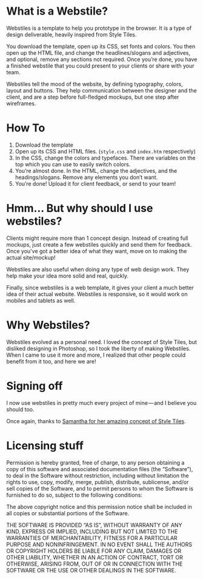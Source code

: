 # What is a Webstile?

Webstiles is a template to help you prototype in the browser. It is a type of design deliverable, heavily inspired from Style Tiles. 

You download the template, open up its CSS, set fonts and colors. You then open up the HTML file, and change the headlines/slogans and adjectives, and optional, remove any sections not required. Once you’re done, you have a finished webstile that you could present to your clients or share with your team.

Webstiles tell the mood of the website, by defining typography, colors, layout and buttons. They help communication between the designer and the client, and are a step before full-fledged mockups, but one step after wireframes.

# How To

1. Download the template
2. Open up its CSS and HTML files. (`style.css` and `index.htm` respectively)
3. In the CSS, change the colors and typefaces. There are variables on the top which you can use to easily switch colors.
4. You’re almost done. In the HTML, change the adjectives, and the headings/slogans. Remove any elements you don’t want.
5. You’re done! Upload it for client feedback, or send to your team!

# Hmm… But why should I use webstiles?

Clients might require more than 1 concept design. Instead of creating full mockups, just create a few webstiles quickly and send them for feedback. Once you've got a better idea of what they want, move on to making the actual site/mockup!

Webstiles are also useful when doing any type of web design work. They help make your idea more solid and real, quickly.

Finally, since webstiles is a web template, it gives your client a much better idea of their actual website. Webstiles is responsive, so it would work on mobiles and tablets as well.

# Why Webstiles?

Webstiles evolved as a personal need. I loved the concept of Style Tiles, but disliked designing in Photoshop, so I took the liberty of making Webstiles. When I came to use it more and more, I realized that other people could benefit from it too, and here we are!

# Signing off

I now use webstiles in pretty much every project of mine — and I believe you should too.

Once again, thanks to [Samantha for her amazing concept of Style Tiles](http://styletil.es/).


# Licensing stuff

Permission is hereby granted, free of charge, to any person obtaining a copy of this software and associated documentation files (the “Software”), to deal in the Software without restriction, including without limitation the rights to use, copy, modify, merge, publish, distribute, sublicense, and/or sell copies of the Software, and to permit persons to whom the Software is furnished to do so, subject to the following conditions:

The above copyright notice and this permission notice shall be included in all copies or substantial portions of the Software.

THE SOFTWARE IS PROVIDED “AS IS”, WITHOUT WARRANTY OF ANY KIND, EXPRESS OR IMPLIED, INCLUDING BUT NOT LIMITED TO THE WARRANTIES OF MERCHANTABILITY, FITNESS FOR A PARTICULAR PURPOSE AND NONINFRINGEMENT. IN NO EVENT SHALL THE AUTHORS OR COPYRIGHT HOLDERS BE LIABLE FOR ANY CLAIM, DAMAGES OR OTHER LIABILITY, WHETHER IN AN ACTION OF CONTRACT, TORT OR OTHERWISE, ARISING FROM, OUT OF OR IN CONNECTION WITH THE SOFTWARE OR THE USE OR OTHER DEALINGS IN THE SOFTWARE.
